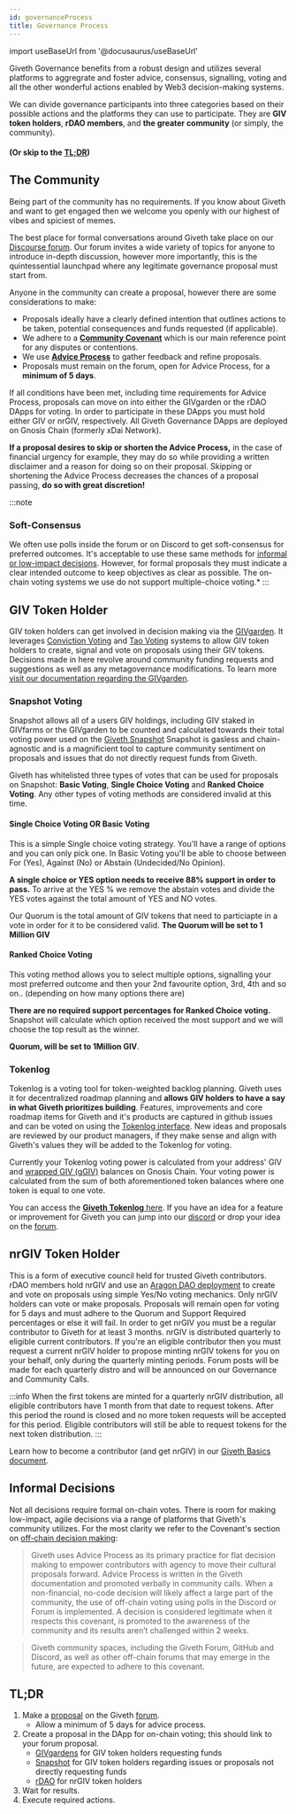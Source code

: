 ```yaml
---
id: governanceProcess
title: Governance Process
---
```

import useBaseUrl from '@docusaurus/useBaseUrl'


Giveth Governance benefits from a robust design and utilizes several platforms to aggregrate and foster advice, consensus, signalling, voting and all the other wonderful actions enabled by Web3 decision-making systems.

We can divide governance participants into three categories based on their possible actions and the platforms they can use to participate. They are **GIV token holders**, **rDAO members**, and **the greater community** (or simply, the community).


#### (Or skip to the <a href="#TLDR">**TL;DR**</a>)


## The Community
Being part of the community has no requirements. If you know about Giveth and want to get engaged then we welcome you openly with our highest of vibes and spiciest of memes.

The best place for formal conversations around Giveth take place on our [Discourse forum](https://forum.giveth.io/). Our forum invites a wide variety of topics for anyone to introduce in-depth discussion, however more importantly, this is the quintessential launchpad where any legitimate governance proposal must start from.

Anyone in the community can create a proposal, however there are some considerations to make:
- <span id="proposal">Proposals</span> ideally have a clearly defined intention that outlines actions to be taken, potential consequences and funds requested (if applicable).
-  We adhere to a [**Community Covenant**](./covenant) which is our main reference point for any disputes or contentions.
-  We use [**Advice Process**](./adviceProcess) to gather feedback and refine proposals.
- Proposals must remain on the forum, open for Advice Process, for a **minimum of 5 days**.

If all conditions have been met, including time requirements for Advice Process, proposals can move on into either the GIVgarden or the rDAO DApps for voting.  In order to participate in these DApps you must hold either GIV or nrGIV, respectively. All Giveth Governance DApps are deployed on Gnosis Chain (formerly xDai Network).

**If a proposal desires to skip or shorten the Advice Process,** in the case of financial urgency for example, they may do so while providing a written disclaimer and a reason for doing so on their proposal. Skipping or shortening the Advice Process decreases the chances of a proposal passing, **do so with great discretion!**

:::note
### Soft-Consensus
 We often use polls inside the forum or on Discord to get soft-consensus for preferred outcomes. It's acceptable to use these same methods for [informal or low-impact decisions](#informal-decisions). However, for formal proposals they must indicate a clear intended outcome to keep objectives as clear as possible. The on-chain voting systems we use do not support multiple-choice voting.*
:::

## GIV Token Holder

GIV token holders can get involved in decision making via the <a href="https://gardens.1hive.org/#/xdai/garden/0xb25f0ee2d26461e2b5b3d3ddafe197a0da677b98" target="_blank">GIVgarden</a>. It leverages [Conviction Voting](https://forum.giveth.io/t/conviction-voting/154) and [Tao Voting](https://forum.giveth.io/t/tao-voting-explained/155) systems to allow GIV token holders to create, signal and vote on proposals using their GIV tokens. Decisions made in here revolve around community funding requests and suggestions as well as any metagovernance modifications. To learn more [visit our documentation regarding the GIVgarden](../giveconomy/givgarden).

### Snapshot Voting
Snapshot allows all of a users GIV holdings, including GIV staked in GIVfarms or the GIVgarden to be counted and calculated towards their total voting power used on the [Giveth Snapshot](https://snapshot.org/#/giv.eth) Snapshot is gasless and chain-agnostic and is a magnificient tool to capture community sentiment on proposals and issues that do not directly request funds from Giveth.

Giveth has whitelisted three types of votes that can be used for proposals on Snapshot: **Basic Voting**, **Single Choice Voting** and **Ranked Choice Voting**. Any other types of voting methods are considered invalid at this time.

#### Single Choice Voting OR Basic Voting
This is a simple Single choice voting strategy. You'll have a range of options and you can only pick one. In Basic Voting you'll be able to choose between For (Yes), Against (No) or Abstain (Undecided/No Opinion).

**A single choice or YES option needs to receive 88% support in order to pass.** To arrive at the YES % we remove the abstain votes and divide the YES votes against the total amount of YES and NO votes. 

Our Quorum is the total amount of GIV tokens that need to particiapte in a vote in order for it to be considered valid. **The Quorum will be set to 1 Million GIV**

#### Ranked Choice Voting
This voting method allows you to select multiple options, signalling your most preferred outcome and then your 2nd favourite option, 3rd, 4th and so on.. (depending on how many options there are)

**There are no required support percentages for Ranked Choice voting.** Snapshot will calculate which option received the most support and we will choose the top result as the winner. 

**Quorum, will be set to 1Million GIV**.

### Tokenlog 
Tokenlog is a voting tool for token-weighted backlog planning. Giveth uses it for decentralized roadmap planning and **allows GIV holders to have a say in what Giveth prioritizes building**. Features, improvements and core roadmap items for Giveth and it's products are captured in github issues and can be voted on using the [Tokenlog interface](https://tokenlog.generalmagic.io/Giveth/Roadmap). New ideas and proposals are reviewed by our product managers, if they make sense and align with Giveth's values they will be added to the Tokenlog for voting. 

Currently your Tokenlog voting power is calculated from your address' GIV and [wrapped GIV (gGIV)](../giveconomy/GIVgarden#wrapping-giv--earning-rewards) balances on Gnosis Chain. Your voting power is calculated from the sum of both aforementioned token balances where one token is equal to one vote.

You can access the [**Giveth Tokenlog** here](https://tokenlog.generalmagic.io/Giveth/Roadmap). If you have an idea for a feature or improvement for Giveth you can jump into our [discord](https://discord.giveth.io) or drop your idea on the [forum](https://forum.giveth.io/).

## nrGIV Token Holder

This is a form of executive council held for trusted Giveth contributors. rDAO members hold nrGIV and use an [Aragon DAO deployment](https://aragon.1hive.org/#/nrgiv/) to create and vote on proposals using simple Yes/No voting mechanics. Only nrGIV holders can vote or make proposals. Proposals will remain open for voting for 5 days and must adhere to the Quorum and Support Required percentages or else it will fail. In order to get nrGIV you must be a regular contributor to Giveth for at least 3 months. nrGIV is distributed quarterly to eligible current contributors. If you're an eligible contributor then you must request a current nrGIV holder to propose minting nrGIV tokens for you on your behalf, only during the quarterly minting periods. Forum posts will be made for each quarterly distro and will be announced on our Governance and Community Calls.


:::info
When the first tokens are minted for a quarterly nrGIV distribution, all eligible contributors have 1 month from that date to request tokens. After this period the round is closed and no more token requests will be accepted for this period. Eligible contributors will still be able to request tokens for the next token distribution.
:::

Learn how to become a contributor (and get nrGIV) in our [Giveth Basics document](https://www.notion.so/giveth/Giveth-Basics-bff76dceaec64839b73aa89ba2fb8be4).  
## Informal Decisions
Not all decisions require formal on-chain votes. There is room for making low-impact, agile decisions via a range of platforms that Giveth's community utilizes. For the most clarity we refer to the Covenant's section on [off-chain decision making](./whatisgiveth/covenant/#off-chain):

> Giveth uses Advice Process as its primary practice for flat decision making to empower contributors with agency to move their cultural proposals forward. Advice Process is written in the Giveth documentation and promoted verbally in community calls. When a non-financial, no-code decision will likely affect a large part of the community, the use of off-chain voting using polls in the Discord or Forum is implemented. A decision is considered legitimate when it respects this covenant, is promoted to the awareness of the community and its results aren’t challenged within 2 weeks.  

> Giveth community spaces, including the Giveth Forum, GitHub and Discord, as well as other off-chain forums that may emerge in the future, are expected to adhere to this covenant.

<h2 id="TLDR">TL;DR</h2>

1. Make a <a href="#proposal">proposal</a> on the Giveth <a href="https://forum.giveth.io" target="_blank">forum</a>.
    - Allow a minimum of 5 days for advice process.
2. Create a proposal in the DApp for on-chain voting; this should link to your forum proposal.
    - [GIVgardens](https://gardens.1hive.org/#/xdai/garden/0xb25f0ee2d26461e2b5b3d3ddafe197a0da677b98) for GIV token holders requesting funds
    - [Snapshot](https://snapshot.org/#/giv.eth) for GIV token holders regarding issues or proposals not directly requesting funds
    - [rDAO](https://aragon.1hive.org/#/nrgiv/) for nrGIV token holders
3. Wait for results.
4. Execute required actions.
